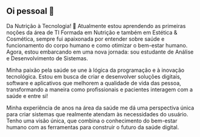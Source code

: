 ## Oi pessoal 👋

 Da Nutrição à Tecnologia!
🌱 Atualmente estou aprendendo as primeiras noções da área de TI
Formada em Nutrição e também em Estética & Cosmética, sempre fui apaixonada por entender sobre saúde e funcionamento do corpo humano e como otimizar o bem-estar humano. Agora, estou embarcando em uma nova jornada: sou estudante de Análise e Desenvolvimento de Sistemas.

Minha paixão pela saúde se une à lógica da programação e à inovação tecnológica. Estou em busca de criar  e desenvolver soluções digitais,  software e aplicativos que melhorem a qualidade de vida das pessoa, transformando a maneira como profissionais e pacientes interagem com a saúde e entre si!

Minha experiência de anos na área da saúde me dá uma perspectiva única para criar sistemas que realmente atendam às necessidades do usuário. Tenho uma visão única, que combina o conhecimento do bem-estar humano com as ferramentas para construir o futuro da saúde digital.


